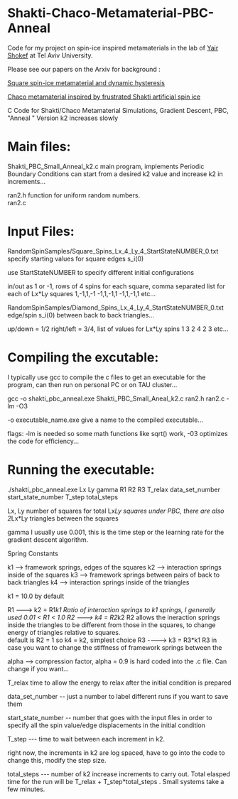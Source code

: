 # Shakti-Chaco-Metamaterial-PBC-Anneal

Code for my project on spin-ice inspired metamaterials in the lab of [Yair Shokef](https://shokef.tau.ac.il/index.php/research) at Tel Aviv University. 

Please see our papers on the Arxiv for background : 

[Square spin-ice metamaterial and dynamic hysteresis](https://doi.org/10.48550/arXiv.2010.05227)

[Chaco metamaterial inspired by frustrated Shakti artificial spin ice](
https://doi.org/10.48550/arXiv.2204.04000)


C Code for Shakti/Chaco Metamaterial Simulations, Gradient Descent, PBC, "Anneal " Version k2 increases slowly 

# Main files:

Shakti_PBC_Small_Anneal_k2.c  main program, implements Periodic Boundary Conditions
can start from a desired k2 value and increase k2 in increments...

ran2.h function for uniform random numbers.  
ran2.c 

# Input Files: 

RandomSpinSamples/Square_Spins_Lx_4_Ly_4_StartStateNUMBER_0.txt
specify starting values for square edges s_i(0)

use StartStateNUMBER to specify different initial configurations 

in/out as 1 or -1, rows of 4 spins for each square, comma separated
list for each of Lx*Ly squares
1,-1,1,-1
-1,1,-1,1
-1,1,-1,1
etc...

RandomSpinSamples/Diamond_Spins_Lx_4_Ly_4_StartStateNUMBER_0.txt
edge/spin s_i(0) between back to back triangles... 

up/down = 1/2 right/left = 3/4, list of values for Lx*Ly spins
1
3
2
4
2
3
etc...

# Compiling the excutable: 
I typically use gcc to compile the c files to get an executable for the program, can then run on personal PC or on TAU cluster...

gcc -o shakti_pbc_anneal.exe Shakti_PBC_Small_Aneal_k2.c ran2.h ran2.c -lm -O3

-o executable_name.exe give a name to the compiled executable...

flags: -lm is needed so some math functions like sqrt() work,  -03 optimizes the code for efficiency...

# Running the executable: 

./shakti_pbc_anneal.exe Lx Ly gamma R1 R2 R3 T_relax data_set_number start_state_number T_step total_steps

Lx, Ly number of squares for total Lx*Ly squares under PBC, there are also 2*Lx*Ly triangles between the squares

gamma I usually use 0.001, this is the time step or the learning rate for the gradient descent algorithm. 

Spring Constants

k1 --> framework springs, edges of the squares
k2 --> interaction springs inside of the squares
k3 --> framework springs between pairs of back to back triangles
k4 --> interaction springs inside of the triangles

k1 = 10.0 by default

R1 ---> k2 = R1*k1  Ratio of interaction springs to k1 springs, I generally used 0.01 < R1 < 1.0
R2 ---> k4 = R2*k2  R2 allows the ineraction springs inside the triangles to be different from those in the squares, to change energy of triangles relative to squares.  
			default is R2 = 1 so k4 = k2, simplest choice
R3 ----> k3 = R3*k1  R3 in case you want to change the stiffness of framework springs between the 

alpha --> compression factor, alpha = 0.9 is hard coded into the .c file.  Can change if you want... 

T_relax  time to allow the energy to relax after the initial condition is prepared 

data_set_number -- just a number to label different runs if you want to save them

start_state_number -- number that goes with the input files in order to specify all the spin value/edge displacements in the initial condition

T_step --- time to wait between each increment in k2.  

right now, the increments in k2 are log spaced, have to go into the code to change this, modify the step size. 

total_steps --- number of k2 increase increments to carry out. Total elasped time for the run will be T_relax + T_step*total_steps . Small systems take a few minutes. 

